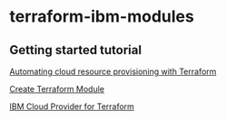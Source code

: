 # terraform-ibm-modules

## Getting started tutorial

[Automating cloud resource provisioning with Terraform](https://cloud.ibm.com/docs/terraform?topic=terraform-getting-started)


[Create Terraform Module](https://www.terraform.io/docs/modules/index.html)


[IBM Cloud Provider for Terraform](https://ibm-cloud.github.io/tf-ibm-docs/)